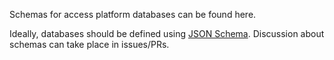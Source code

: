Schemas for access platform databases can be found here.

Ideally, databases should be defined using [JSON Schema](https://json-schema.org/). Discussion about schemas can take place in issues/PRs.
